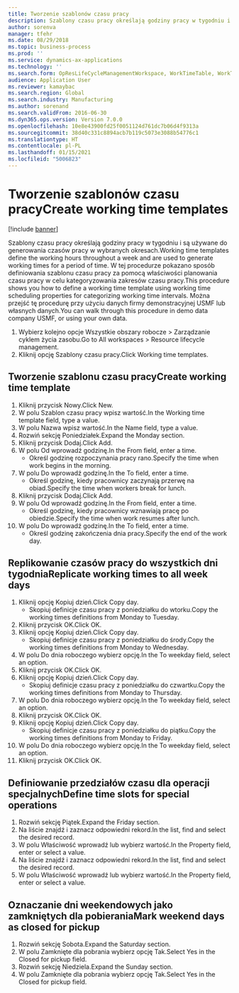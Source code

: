 ```yaml
---
title: Tworzenie szablonów czasu pracy
description: Szablony czasu pracy określają godziny pracy w tygodniu i są używane do generowania czasów pracy w wybranych okresach.
author: sorenva
manager: tfehr
ms.date: 08/29/2018
ms.topic: business-process
ms.prod: ''
ms.service: dynamics-ax-applications
ms.technology: ''
ms.search.form: OpResLifeCycleManagementWorkspace, WorkTimeTable, WorkTimeCopyDayDialog, WorkPeriodTemplate
audience: Application User
ms.reviewer: kamaybac
ms.search.region: Global
ms.search.industry: Manufacturing
ms.author: sorenand
ms.search.validFrom: 2016-06-30
ms.dyn365.ops.version: Version 7.0.0
ms.openlocfilehash: 10e8e43900fd25f0051124d761dc7b06d4f9313a
ms.sourcegitcommit: 38d40c331c8894acb7b119c5073e3088b54776c1
ms.translationtype: HT
ms.contentlocale: pl-PL
ms.lasthandoff: 01/15/2021
ms.locfileid: "5006823"
---
```

# <a name="create-working-time-templates"></a><span data-ttu-id="24927-103">Tworzenie szablonów czasu pracy</span><span class="sxs-lookup"><span data-stu-id="24927-103">Create working time templates</span></span>

[!include [banner](../../includes/banner.md)]

<span data-ttu-id="24927-104">Szablony czasu pracy określają godziny pracy w tygodniu i są używane do generowania czasów pracy w wybranych okresach.</span><span class="sxs-lookup"><span data-stu-id="24927-104">Working time templates define the working hours throughout a week and are used to generate working times for a period of time.</span></span> <span data-ttu-id="24927-105">W tej procedurze pokazano sposób definiowania szablonu czasu pracy za pomocą właściwości planowania czasu pracy w celu kategoryzowania zakresów czasu pracy.</span><span class="sxs-lookup"><span data-stu-id="24927-105">This procedure shows you how to define a working time template using working time scheduling properties for categorizing working time intervals.</span></span> <span data-ttu-id="24927-106">Można przejść tę procedurę przy użyciu danych firmy demonstracyjnej USMF lub własnych danych.</span><span class="sxs-lookup"><span data-stu-id="24927-106">You can walk through this procedure in demo data company USMF, or using your own data.</span></span>

1. <span data-ttu-id="24927-107">Wybierz kolejno opcje Wszystkie obszary robocze > Zarządzanie cyklem życia zasobu.</span><span class="sxs-lookup"><span data-stu-id="24927-107">Go to All workspaces > Resource lifecycle management.</span></span>
2. <span data-ttu-id="24927-108">Kliknij opcję Szablony czasu pracy.</span><span class="sxs-lookup"><span data-stu-id="24927-108">Click Working time templates.</span></span>

## <a name="create-working-time-template"></a><span data-ttu-id="24927-109">Tworzenie szablonu czasu pracy</span><span class="sxs-lookup"><span data-stu-id="24927-109">Create working time template</span></span>
1. <span data-ttu-id="24927-110">Kliknij przycisk Nowy.</span><span class="sxs-lookup"><span data-stu-id="24927-110">Click New.</span></span>
2. <span data-ttu-id="24927-111">W polu Szablon czasu pracy wpisz wartość.</span><span class="sxs-lookup"><span data-stu-id="24927-111">In the Working time template field, type a value.</span></span>
3. <span data-ttu-id="24927-112">W polu Nazwa wpisz wartość.</span><span class="sxs-lookup"><span data-stu-id="24927-112">In the Name field, type a value.</span></span>
4. <span data-ttu-id="24927-113">Rozwiń sekcję Poniedziałek.</span><span class="sxs-lookup"><span data-stu-id="24927-113">Expand the Monday section.</span></span>
5. <span data-ttu-id="24927-114">Kliknij przycisk Dodaj.</span><span class="sxs-lookup"><span data-stu-id="24927-114">Click Add.</span></span>
6. <span data-ttu-id="24927-115">W polu Od wprowadź godzinę.</span><span class="sxs-lookup"><span data-stu-id="24927-115">In the From field, enter a time.</span></span>
    * <span data-ttu-id="24927-116">Określ godzinę rozpoczynania pracy rano.</span><span class="sxs-lookup"><span data-stu-id="24927-116">Specify the time when work begins in the morning.</span></span>  
7. <span data-ttu-id="24927-117">W polu Do wprowadź godzinę.</span><span class="sxs-lookup"><span data-stu-id="24927-117">In the To field, enter a time.</span></span>
    * <span data-ttu-id="24927-118">Określ godzinę, kiedy pracownicy zaczynają przerwę na obiad.</span><span class="sxs-lookup"><span data-stu-id="24927-118">Specify the time when workers break for lunch.</span></span>  
8. <span data-ttu-id="24927-119">Kliknij przycisk Dodaj.</span><span class="sxs-lookup"><span data-stu-id="24927-119">Click Add.</span></span>
9. <span data-ttu-id="24927-120">W polu Od wprowadź godzinę.</span><span class="sxs-lookup"><span data-stu-id="24927-120">In the From field, enter a time.</span></span>
    * <span data-ttu-id="24927-121">Określ godzinę, kiedy pracownicy wznawiają pracę po obiedzie.</span><span class="sxs-lookup"><span data-stu-id="24927-121">Specify the time when work resumes after lunch.</span></span>  
10. <span data-ttu-id="24927-122">W polu Do wprowadź godzinę.</span><span class="sxs-lookup"><span data-stu-id="24927-122">In the To field, enter a time.</span></span>
    * <span data-ttu-id="24927-123">Określ godzinę zakończenia dnia pracy.</span><span class="sxs-lookup"><span data-stu-id="24927-123">Specify the end of the work day.</span></span>  

## <a name="replicate-working-times-to-all-week-days"></a><span data-ttu-id="24927-124">Replikowanie czasów pracy do wszystkich dni tygodnia</span><span class="sxs-lookup"><span data-stu-id="24927-124">Replicate working times to all week days</span></span>
1. <span data-ttu-id="24927-125">Kliknij opcję Kopiuj dzień.</span><span class="sxs-lookup"><span data-stu-id="24927-125">Click Copy day.</span></span>
    * <span data-ttu-id="24927-126">Skopiuj definicje czasu pracy z poniedziałku do wtorku.</span><span class="sxs-lookup"><span data-stu-id="24927-126">Copy the working times definitions from Monday to Tuesday.</span></span>  
2. <span data-ttu-id="24927-127">Kliknij przycisk OK.</span><span class="sxs-lookup"><span data-stu-id="24927-127">Click OK.</span></span>
3. <span data-ttu-id="24927-128">Kliknij opcję Kopiuj dzień.</span><span class="sxs-lookup"><span data-stu-id="24927-128">Click Copy day.</span></span>
    * <span data-ttu-id="24927-129">Skopiuj definicje czasu pracy z poniedziałku do środy.</span><span class="sxs-lookup"><span data-stu-id="24927-129">Copy the working times definitions from Monday to Wednesday.</span></span>  
4. <span data-ttu-id="24927-130">W polu Do dnia roboczego wybierz opcję.</span><span class="sxs-lookup"><span data-stu-id="24927-130">In the To weekday field, select an option.</span></span>
5. <span data-ttu-id="24927-131">Kliknij przycisk OK.</span><span class="sxs-lookup"><span data-stu-id="24927-131">Click OK.</span></span>
6. <span data-ttu-id="24927-132">Kliknij opcję Kopiuj dzień.</span><span class="sxs-lookup"><span data-stu-id="24927-132">Click Copy day.</span></span>
    * <span data-ttu-id="24927-133">Skopiuj definicje czasu pracy z poniedziałku do czwartku.</span><span class="sxs-lookup"><span data-stu-id="24927-133">Copy the working times definitions from Monday to Thursday.</span></span>  
7. <span data-ttu-id="24927-134">W polu Do dnia roboczego wybierz opcję.</span><span class="sxs-lookup"><span data-stu-id="24927-134">In the To weekday field, select an option.</span></span>
8. <span data-ttu-id="24927-135">Kliknij przycisk OK.</span><span class="sxs-lookup"><span data-stu-id="24927-135">Click OK.</span></span>
9. <span data-ttu-id="24927-136">Kliknij opcję Kopiuj dzień.</span><span class="sxs-lookup"><span data-stu-id="24927-136">Click Copy day.</span></span>
    * <span data-ttu-id="24927-137">Skopiuj definicje czasu pracy z poniedziałku do piątku.</span><span class="sxs-lookup"><span data-stu-id="24927-137">Copy the working times definitions from Monday to Friday.</span></span>  
10. <span data-ttu-id="24927-138">W polu Do dnia roboczego wybierz opcję.</span><span class="sxs-lookup"><span data-stu-id="24927-138">In the To weekday field, select an option.</span></span>
11. <span data-ttu-id="24927-139">Kliknij przycisk OK.</span><span class="sxs-lookup"><span data-stu-id="24927-139">Click OK.</span></span>

## <a name="define-time-slots-for-special-operations"></a><span data-ttu-id="24927-140">Definiowanie przedziałów czasu dla operacji specjalnych</span><span class="sxs-lookup"><span data-stu-id="24927-140">Define time slots for special operations</span></span>
1. <span data-ttu-id="24927-141">Rozwiń sekcję Piątek.</span><span class="sxs-lookup"><span data-stu-id="24927-141">Expand the Friday section.</span></span>
2. <span data-ttu-id="24927-142">Na liście znajdź i zaznacz odpowiedni rekord.</span><span class="sxs-lookup"><span data-stu-id="24927-142">In the list, find and select the desired record.</span></span>
3. <span data-ttu-id="24927-143">W polu Właściwość wprowadź lub wybierz wartość.</span><span class="sxs-lookup"><span data-stu-id="24927-143">In the Property field, enter or select a value.</span></span>
4. <span data-ttu-id="24927-144">Na liście znajdź i zaznacz odpowiedni rekord.</span><span class="sxs-lookup"><span data-stu-id="24927-144">In the list, find and select the desired record.</span></span>
5. <span data-ttu-id="24927-145">W polu Właściwość wprowadź lub wybierz wartość.</span><span class="sxs-lookup"><span data-stu-id="24927-145">In the Property field, enter or select a value.</span></span>

## <a name="mark-weekend-days-as-closed-for-pickup"></a><span data-ttu-id="24927-146">Oznaczanie dni weekendowych jako zamkniętych dla pobierania</span><span class="sxs-lookup"><span data-stu-id="24927-146">Mark weekend days as closed for pickup</span></span>
1. <span data-ttu-id="24927-147">Rozwiń sekcję Sobota.</span><span class="sxs-lookup"><span data-stu-id="24927-147">Expand the Saturday section.</span></span>
2. <span data-ttu-id="24927-148">W polu Zamknięte dla pobrania wybierz opcję Tak.</span><span class="sxs-lookup"><span data-stu-id="24927-148">Select Yes in the Closed for pickup field.</span></span>
3. <span data-ttu-id="24927-149">Rozwiń sekcję Niedziela.</span><span class="sxs-lookup"><span data-stu-id="24927-149">Expand the Sunday section.</span></span>
4. <span data-ttu-id="24927-150">W polu Zamknięte dla pobrania wybierz opcję Tak.</span><span class="sxs-lookup"><span data-stu-id="24927-150">Select Yes in the Closed for pickup field.</span></span>

